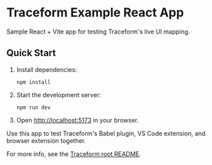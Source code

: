 # Traceform Example React App

Sample React + Vite app for testing Traceform's live UI mapping.

## Quick Start

1. Install dependencies:
   ```
   npm install
   ```
2. Start the development server:
   ```
   npm run dev
   ```
3. Open [http://localhost:5173](http://localhost:5173) in your browser.

Use this app to test Traceform's Babel plugin, VS Code extension, and browser extension together.

For more info, see the [Traceform root README](../README.md).
